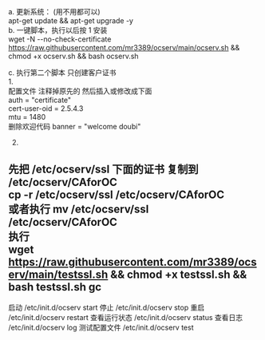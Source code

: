 a. 更新系统： (用不用都可以)  
  apt-get update && apt-get upgrade -y  
b. 一键脚本，执行以后按 1 安装  
wget -N --no-check-certificate https://raw.githubusercontent.com/mr3389/ocserv/main/ocserv.sh && chmod +x ocserv.sh && bash ocserv.sh  

c. 执行第二个脚本 只创建客户证书  
1.  
配置文件 注释掉原先的 然后插入或修改成下面  
auth = "certificate"  
cert-user-oid = 2.5.4.3  
mtu = 1480  
删除欢迎代码 banner = "welcome doubi"  

2.  
先把 /etc/ocserv/ssl  下面的证书  复制到  /etc/ocserv/CAforOC  
cp -r  /etc/ocserv/ssl  /etc/ocserv/CAforOC  
 或者执行 mv /etc/ocserv/ssl /etc/ocserv/CAforOC  
执行  
wget https://raw.githubusercontent.com/mr3389/ocserv/main/testssl.sh && chmod +x testssl.sh && bash testssl.sh gc  
----------------------------
启动
/etc/init.d/ocserv start
停止
/etc/init.d/ocserv stop
重启
/etc/init.d/ocserv restart
查看运行状态
/etc/init.d/ocserv status
查看日志
/etc/init.d/ocserv log
测试配置文件
/etc/init.d/ocserv test

